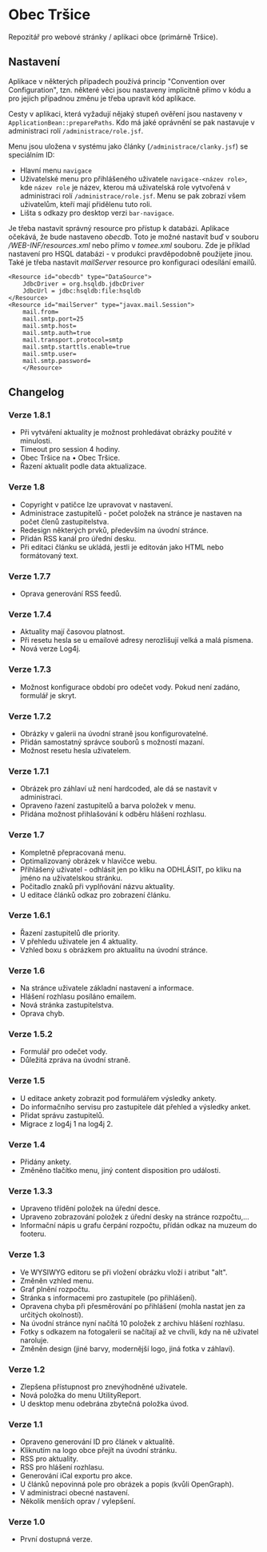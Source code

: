# Obec Tršice
Repozitář pro webové stránky / aplikaci obce (primárně Tršice).

## Nastavení

Aplikace v některých případech používá princip "Convention over Configuration", tzn. některé věci jsou nastaveny implicitně přímo v kódu a pro jejich případnou změnu je třeba upravit kód aplikace.

Cesty v aplikaci, která vyžadují nějaký stupeň ověření jsou nastaveny v `ApplicationBean::preparePaths`. Kdo má jaké oprávnění se pak nastavuje v administraci rolí `/administrace/role.jsf`.

Menu jsou uložena v systému jako články (`/administrace/clanky.jsf`) se speciálním ID:

* Hlavní menu `navigace`
* Uživatelské menu pro přihlášeného uživatele `navigace-<název role>`, kde `název role` je název, kterou má uživatelská role vytvořená v administraci rolí `/administrace/role.jsf`. Menu se pak zobrazí všem uživatelům, kteří mají přidělenu tuto roli.
* Lišta s odkazy pro desktop verzi `bar-navigace`.

Je třeba nastavit správný resource pro přístup k databázi. Aplikace očekává, že bude nastaveno _obecdb_. Toto je možné nastavit buď v souboru _/WEB-INF/resources.xml_ nebo přímo v _tomee.xml_ souboru. Zde je příklad nastavení pro HSQL databázi - v produkci pravděpodobně použijete jinou. 
Také je třeba nastavit _mailServer_ resource pro konfiguraci odesílání emailů.

```
<Resource id="obecdb" type="DataSource">
    JdbcDriver = org.hsqldb.jdbcDriver
    JdbcUrl = jdbc:hsqldb:file:hsqldb
</Resource>
<Resource id="mailServer" type="javax.mail.Session">
    mail.from=
    mail.smtp.port=25
    mail.smtp.host=
    mail.smtp.auth=true
    mail.transport.protocol=smtp
    mail.smtp.starttls.enable=true
    mail.smtp.user=
    mail.smtp.password=
	</Resource>
```

## Changelog

### Verze 1.8.1

* Při vytváření aktuality je možnost prohledávat obrázky použité v minulosti.
* Timeout pro session 4 hodiny.
* Obec Tršice na • Obec Tršice.
* Řazení aktualit podle data aktualizace.

### Verze 1.8

* Copyright v patičce lze upravovat v nastavení.
* Administrace zastupitelů - počet položek na stránce je nastaven na počet členů zastupitelstva.
* Redesign některých prvků, především na úvodní stránce.
* Přidán RSS kanál pro úřední desku.
* Při editaci článku se ukládá, jestli je editován jako HTML nebo formátovaný text.

### Verze 1.7.7

* Oprava generování RSS feedů.

### Verze 1.7.4

* Aktuality mají časovou platnost.
* Při resetu hesla se u emailové adresy nerozlišují velká a malá písmena.
* Nová verze Log4j.

### Verze 1.7.3

* Možnost konfigurace období pro odečet vody. Pokud není zadáno, formulář je skryt.

### Verze 1.7.2

* Obrázky v galerii na úvodní straně jsou konfigurovatelné.
* Přidán samostatný správce souborů s možností mazaní.
* Možnost resetu hesla uživatelem.

### Verze 1.7.1

* Obrázek pro záhlaví už není hardcoded, ale dá se nastavit v administraci.
* Opraveno řazení zastupitelů a barva položek v menu.
* Přidána možnost přihlašování k odběru hlášení rozhlasu.

### Verze 1.7

* Kompletně přepracovaná menu.
* Optimalizovaný obrázek v hlavičce webu.
* Přihlášený uživatel - odhlásit jen po kliku na ODHLÁSIT, po kliku na jméno na uživatelskou stránku.
* Počitadlo znaků při vyplňování názvu aktuality.
* U editace článků odkaz pro zobrazení článku.

### Verze 1.6.1

* Řazení zastupitelů dle priority.
* V přehledu uživatele jen 4 aktuality.
* Vzhled boxu s obrázkem pro aktualitu na úvodní stránce.

### Verze 1.6

* Na stránce uživatele základní nastavení a informace.
* Hlášení rozhlasu posíláno emailem.
* Nová stránka zastupitelstva.
* Oprava chyb.

### Verze 1.5.2

* Formulář pro odečet vody.
* Důležitá zpráva na úvodní straně.

### Verze 1.5

* U editace ankety zobrazit pod formulářem výsledky ankety.
* Do informačního servisu pro zastupitele dát přehled a výsledky anket.
* Přidat správu zastupitelů.
* Migrace z log4j 1 na log4j 2.

### Verze 1.4

* Přidány ankety.
* Změněno tlačítko menu, jiný content disposition pro události.

### Verze 1.3.3

* Upraveno třídění položek na úřední desce.
* Upraveno zobrazování položek z úřední desky na stránce rozpočtu,...
* Informační nápis u grafu čerpání rozpočtu, přídán odkaz na muzeum do footeru.

### Verze 1.3

* Ve WYSIWYG editoru se při vložení obrázku vloží i atribut "alt".
* Změněn vzhled menu.
* Graf plnění rozpočtu.
* Stránka s informacemi pro zastupitele (po přihlášení).
* Opravena chyba při přesměrování po přihlášení (mohla nastat jen za určitých okolností).
* Na úvodní stránce nyní načítá 10 položek z archivu hlášení rozhlasu.
* Fotky s odkazem na fotogalerii se načítají až ve chvíli, kdy na ně uživatel naroluje.
* Změněn design (jiné barvy, modernější logo, jiná fotka v záhlaví).

### Verze 1.2

* Zlepšena přístupnost pro znevýhodněné uživatele.
* Nová položka do menu UtilityReport.
* U desktop menu odebrána zbytečná položka úvod.

### Verze 1.1

* Opraveno generování ID pro článek v aktualitě.
* Kliknutím na logo obce přejít na úvodní stránku.
* RSS pro aktuality.
* RSS pro hlášení rozhlasu.
* Generování iCal exportu pro akce.
* U článků nepovinná pole pro obrázek a popis (kvůli OpenGraph).
* V administraci obecné nastavení.
* Několik menších oprav / vylepšení.

### Verze 1.0

* První dostupná verze.


